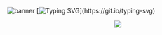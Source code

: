 ![banner](https://cdn.discordapp.com/attachments/995062344038219856/1206903819884040192/IMG_4844.jpg?ex=65ddb3c5&is=65cb3ec5&hm=b1fd6a95296726bdef356d813d08b272f8468dab051f05af8c9c515c99e8effb&)
[![Typing SVG](https://readme-typing-svg.demolab.com?font=Fira+Code&weight=500&size=100&duration=3000&pause=1000&color=F31200&background=040404&center=true&vCenter=true&repeat=false&width=4110&height=400&lines=Hello%2C+world!+I'm+oneitss.)](https://git.io/typing-svg)


<p align="center"><img align="center" src="https://profile-counter.glitch.me/{oneitss}/count.svg" /></p> 
